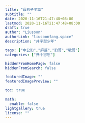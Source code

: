 ```yaml
---
title: "母慈子孝篇"
subtitle: ""
date: 2020-11-16T21:47:48+08:00
lastmod: 2020-11-16T21:47:48+08:00
draft: true
author: "Liusoon"
authorLink: "liusoonfang.space"
description: "井字型少年"

tags: ["申公豹","麻酱","豹哥","敏哥"]
categories: ["养个崽崽"]

hiddenFromHomePage: false
hiddenFromSearch: false

featuredImage: ""
featuredImagePreview: ""

toc: true
  
math:
  enable: false
lightgallery: true
license: ""
---
```


<!--more-->
